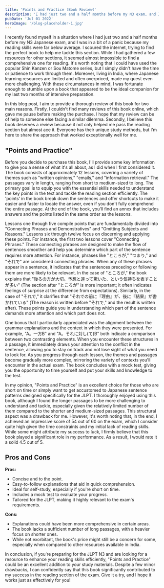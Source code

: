```yaml
---
title: 'Points and Practice (Book Review)'
description: 'I had just two and a half months before my N3 exam, and I was in a panic because my reading skills were below average. I searched online for the "perfect book"'
pubDate: 'Jul 01 2022'
heroImage: '/blog-placeholder-1.jpg'
---
```

I recently found myself in a situation where I had just two and a half months before my N3 Japanese exam, and I was in a bit of a panic because my reading skills were far below average. I scoured the internet, trying to find the perfect book to help me tackle this section. While I had gathered a few resources for other sections, it seemed almost impossible to find a comprehensive one for reading. It's worth noting that I could have used the popular Shin Kanzen or Sou Matome series, but I simply didn't have the time or patience to work through them. Moreover, living in India, where Japanese learning resources are limited and often overpriced, made my quest even more challenging. With these circumstances in mind, I was fortunate enough to stumble upon a book that appeared to be the ideal companion for my last two months of intensive preparation. 

In this blog post, I aim to provide a thorough review of this book for two main reasons. Firstly, I couldn't find many reviews of this book online, which gave me pause before making the purchase. I hope that my review can be of help to someone else facing a similar dilemma. Secondly, I believe this book deserves a review because it not only helped me pass the reading section but almost ace it. Everyone has their unique study methods, but I'm here to share the approach that worked exceptionally well for me.

## "Points and Practice"

Before you decide to purchase this book, I'll provide some key information to give you a sense of what it's all about, as I did when I first considered it. The book consists of approximately 12 lessons, covering a variety of themes such as "written opinions," "emails," and "information retrieval." The passages vary in length, ranging from short to medium-sized to long. The primary goal is to equip you with the essential skills needed to understand the key points in the text and tackle the reading section efficiently. The 'points' in the book break down the sentences and offer shortcuts to make it easier and faster to locate the answer, even if you don't fully comprehend the entire passage. At the end of the book, you'll find an annex that includes answers and the points listed in the same order as the lessons.

Lessons one through five compile points that are fundamentally divided into "Connecting Phrases and Demonstratives" and "Omitting Subjects and Reasons." Lessons six through twelve focus on discerning and applying these points. For instance, the first two lessons cover "Connecting Phrases." These connecting phrases are designed to make the flow of sentences smoother and help you determine which part of the sentence requires more attention. For instance, phrases like "ところが," "つまり," and "それで" are considered connecting phrases. When any of these phrases appear in a sentence, it indicates that the sentences preceding or following them are more likely to be relevant. In the case of "ところが," the book explains that "後ろの方が大切。予想と違って驚いた、という気持ちを表すことが多い" (The section after "ところが" is more important; it often indicates feelings of surprise at the difference from expectations). Similarly, in the case of "それで," it clarifies that "それでの前に『理由』が、後に『結果』が書かれている" (The reason is written before "それで," and the result is written after). These points guide you in understanding which part of the sentence demands more attention and which part does not.

One bonus that I particularly appreciated was the alignment between the grammar explanations and the context in which they were presented. For example, "A。一方B" and "A。それに対し(て)B" both indicate a comparison between two contrasting elements. When you encounter these structures in a passage, it immediately draws your attention to the conflict in the sentence, allowing you to stay on track and not lose sight of what you need to look for. As you progress through each lesson, the themes and passages become gradually more complex, mirroring the variety of contexts you'll encounter in the actual exam. The book concludes with a mock test, giving you the opportunity to time yourself and put your skills and knowledge to the test.

In my opinion, "Points and Practice" is an excellent choice for those who are short on time or simply want to get accustomed to Japanese sentence patterns designed specifically for the JLPT. I thoroughly enjoyed using this book, although I found the longer passages to be more challenging to understand and tackle, especially given the relatively limited number of them compared to the shorter and medium-sized passages. This structural aspect was a drawback for me. However, it's worth noting that, in the end, I achieved an impressive score of 54 out of 60 on the exam, which I consider quite high given the time constraints and my initial lack of reading skills. While some might attribute my success to luck, I firmly believe that this book played a significant role in my performance. As a result, I would rate it a solid 4.5 out of 5.

## Pros and Cons

**Pros:**

- Concise and to the point.
- Easy-to-follow explanations that aid in quick comprehension.
- Ideal for self-study, especially if you're short on time.
- Includes a mock test to evaluate your progress.
- Tailored for the JLPT, making it highly relevant to the exam's requirements.

**Cons:**

- Explanations could have been more comprehensive in certain areas.
- The book lacks a sufficient number of long passages, with a heavier focus on shorter ones.
- While not exorbitant, the book's price might still be a concern for some, especially when compared to other resources available in India.

In conclusion, if you're preparing for the JLPT N3 and are looking for a resource to enhance your reading skills efficiently, "Points and Practice" could be an excellent addition to your study materials. Despite a few minor drawbacks, I can confidently say that this book significantly contributed to my success in the reading section of the exam. Give it a try, and I hope it works just as effectively for you!